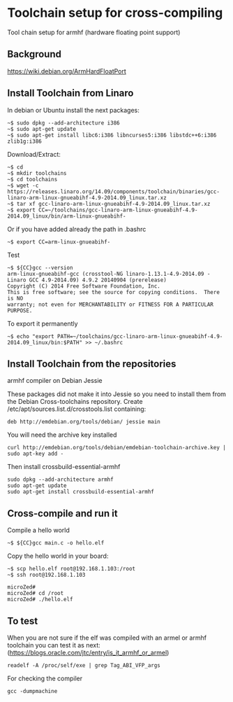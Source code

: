 # Toolchain setup for cross-compiling

Tool chain setup for armhf (hardware floating point support)

## Background

https://wiki.debian.org/ArmHardFloatPort

## Install Toolchain from Linaro

In debian or Ubuntu install the next packages:

    ~$ sudo dpkg --add-architecture i386
    ~$ sudo apt-get update 
    ~$ sudo apt-get install libc6:i386 libncurses5:i386 libstdc++6:i386 zlib1g:i386 

Download/Extract:

    ~$ cd
    ~$ mkdir toolchains
    ~$ cd toolchains
    ~$ wget -c https://releases.linaro.org/14.09/components/toolchain/binaries/gcc-linaro-arm-linux-gnueabihf-4.9-2014.09_linux.tar.xz
    ~$ tar xf gcc-linaro-arm-linux-gnueabihf-4.9-2014.09_linux.tar.xz
    ~$ export CC=~/toolchains/gcc-linaro-arm-linux-gnueabihf-4.9-2014.09_linux/bin/arm-linux-gnueabihf-
    
Or if you have added already the path in .bashrc

    ~$ export CC=arm-linux-gnueabihf-

Test

    ~$ ${CC}gcc --version
    arm-linux-gnueabihf-gcc (crosstool-NG linaro-1.13.1-4.9-2014.09 - Linaro GCC 4.9-2014.09) 4.9.2 20140904 (prerelease)
    Copyright (C) 2014 Free Software Foundation, Inc.
    This is free software; see the source for copying conditions.  There is NO
    warranty; not even for MERCHANTABILITY or FITNESS FOR A PARTICULAR PURPOSE.

To export it permanently
  
    ~$ echo "export PATH=~/toolchains/gcc-linaro-arm-linux-gnueabihf-4.9-2014.09_linux/bin:$PATH" >> ~/.bashrc

## Install Toolchain from the repositories

armhf compiler on Debian Jessie

These packages did not make it into Jessie so you need to install them from the 
Debian Cross-toolchains repository. Create /etc/apt/sources.list.d/crosstools.list containing:

    deb http://emdebian.org/tools/debian/ jessie main

You will need the archive key installed

    curl http://emdebian.org/tools/debian/emdebian-toolchain-archive.key | sudo apt-key add -

Then install crossbuild-essential-armhf

    sudo dpkg --add-architecture armhf
    sudo apt-get update
    sudo apt-get install crossbuild-essential-armhf
    

## Cross-compile and run it

Compile a hello world

    ~$ ${CC}gcc main.c -o hello.elf
    

Copy the hello world in your board:

    ~$ scp hello.elf root@192.168.1.103:/root
    ~$ ssh root@192.168.1.103

    microZed#
    microZed# cd /root
    microZed# ./hello.elf
    
## To test

When you are not sure if the elf was compiled with an armel or armhf toolchain you can test it as next:
(https://blogs.oracle.com/jtc/entry/is_it_armhf_or_armel)
    
    readelf -A /proc/self/exe | grep Tag_ABI_VFP_args

For checking the compiler

    gcc -dumpmachine    

